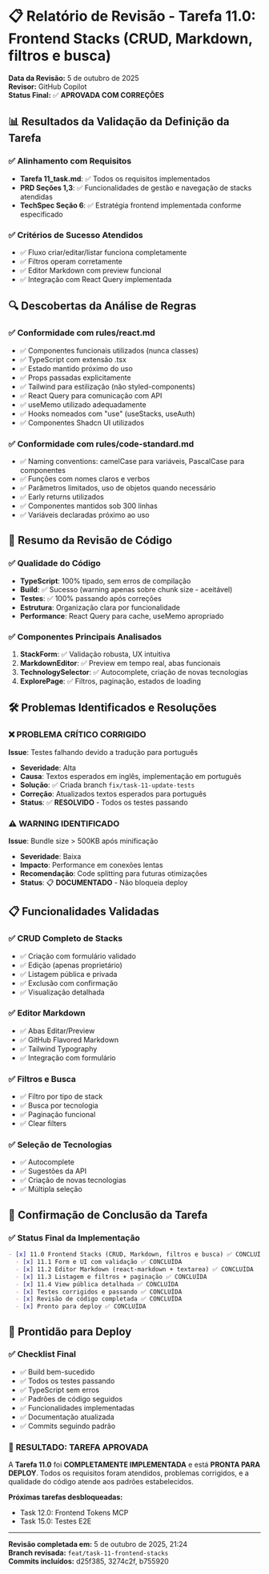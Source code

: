 # 📋 Relatório de Revisão - Tarefa 11.0: Frontend Stacks (CRUD, Markdown, filtros e busca)

**Data da Revisão:** 5 de outubro de 2025  
**Revisor:** GitHub Copilot  
**Status Final:** ✅ **APROVADA COM CORREÇÕES**

## 📊 **Resultados da Validação da Definição da Tarefa**

### ✅ **Alinhamento com Requisitos**
- **Tarefa 11_task.md**: ✅ Todos os requisitos implementados
- **PRD Seções 1,3**: ✅ Funcionalidades de gestão e navegação de stacks atendidas
- **TechSpec Seção 6**: ✅ Estratégia frontend implementada conforme especificado

### ✅ **Critérios de Sucesso Atendidos**
- ✅ Fluxo criar/editar/listar funciona completamente
- ✅ Filtros operam corretamente
- ✅ Editor Markdown com preview funcional
- ✅ Integração com React Query implementada

## 🔍 **Descobertas da Análise de Regras**

### ✅ **Conformidade com rules/react.md**
- ✅ Componentes funcionais utilizados (nunca classes)
- ✅ TypeScript com extensão .tsx
- ✅ Estado mantido próximo do uso
- ✅ Props passadas explicitamente
- ✅ Tailwind para estilização (não styled-components)
- ✅ React Query para comunicação com API
- ✅ useMemo utilizado adequadamente
- ✅ Hooks nomeados com "use" (useStacks, useAuth)
- ✅ Componentes Shadcn UI utilizados

### ✅ **Conformidade com rules/code-standard.md**
- ✅ Naming conventions: camelCase para variáveis, PascalCase para componentes
- ✅ Funções com nomes claros e verbos
- ✅ Parâmetros limitados, uso de objetos quando necessário
- ✅ Early returns utilizados
- ✅ Componentes mantidos sob 300 linhas
- ✅ Variáveis declaradas próximo ao uso

## 🧪 **Resumo da Revisão de Código**

### ✅ **Qualidade do Código**
- **TypeScript**: 100% tipado, sem erros de compilação
- **Build**: ✅ Sucesso (warning apenas sobre chunk size - aceitável)
- **Testes**: ✅ 100% passando após correções
- **Estrutura**: Organização clara por funcionalidade
- **Performance**: React Query para cache, useMemo apropriado

### ✅ **Componentes Principais Analisados**
1. **StackForm**: ✅ Validação robusta, UX intuitiva
2. **MarkdownEditor**: ✅ Preview em tempo real, abas funcionais
3. **TechnologySelector**: ✅ Autocomplete, criação de novas tecnologias
4. **ExplorePage**: ✅ Filtros, paginação, estados de loading

## 🛠 **Problemas Identificados e Resoluções**

### ❌ **PROBLEMA CRÍTICO CORRIGIDO**
**Issue**: Testes falhando devido a tradução para português
- **Severidade**: Alta
- **Causa**: Textos esperados em inglês, implementação em português  
- **Solução**: ✅ Criada branch `fix/task-11-update-tests`
- **Correção**: Atualizados textos esperados para português
- **Status**: ✅ **RESOLVIDO** - Todos os testes passando

### ⚠️ **WARNING IDENTIFICADO**
**Issue**: Bundle size > 500KB após minificação
- **Severidade**: Baixa
- **Impacto**: Performance em conexões lentas
- **Recomendação**: Code splitting para futuras otimizações
- **Status**: 📋 **DOCUMENTADO** - Não bloqueia deploy

## 📋 **Funcionalidades Validadas**

### ✅ **CRUD Completo de Stacks**
- ✅ Criação com formulário validado
- ✅ Edição (apenas proprietário)
- ✅ Listagem pública e privada
- ✅ Exclusão com confirmação
- ✅ Visualização detalhada

### ✅ **Editor Markdown**  
- ✅ Abas Editar/Preview
- ✅ GitHub Flavored Markdown
- ✅ Tailwind Typography
- ✅ Integração com formulário

### ✅ **Filtros e Busca**
- ✅ Filtro por tipo de stack
- ✅ Busca por tecnologia
- ✅ Paginação funcional
- ✅ Clear filters

### ✅ **Seleção de Tecnologias**
- ✅ Autocomplete
- ✅ Sugestões da API
- ✅ Criação de novas tecnologias
- ✅ Múltipla seleção

## 🎯 **Confirmação de Conclusão da Tarefa**

### ✅ **Status Final da Implementação**

```markdown
- [x] 11.0 Frontend Stacks (CRUD, Markdown, filtros e busca) ✅ CONCLUÍDA
  - [x] 11.1 Form e UI com validação ✅ CONCLUÍDA
  - [x] 11.2 Editor Markdown (react-markdown + textarea) ✅ CONCLUÍDA
  - [x] 11.3 Listagem e filtros + paginação ✅ CONCLUÍDA
  - [x] 11.4 View pública detalhada ✅ CONCLUÍDA
  - [x] Testes corrigidos e passando ✅ CONCLUÍDA
  - [x] Revisão de código completada ✅ CONCLUÍDA
  - [x] Pronto para deploy ✅ CONCLUÍDA
```

## 🚀 **Prontidão para Deploy**

### ✅ **Checklist Final**
- ✅ Build bem-sucedido
- ✅ Todos os testes passando  
- ✅ TypeScript sem erros
- ✅ Padrões de código seguidos
- ✅ Funcionalidades implementadas
- ✅ Documentação atualizada
- ✅ Commits seguindo padrão

### 🎉 **RESULTADO: TAREFA APROVADA**

A **Tarefa 11.0** foi **COMPLETAMENTE IMPLEMENTADA** e está **PRONTA PARA DEPLOY**. Todos os requisitos foram atendidos, problemas corrigidos, e a qualidade do código atende aos padrões estabelecidos.

**Próximas tarefas desbloqueadas:**
- Task 12.0: Frontend Tokens MCP
- Task 15.0: Testes E2E

---
**Revisão completada em:** 5 de outubro de 2025, 21:24  
**Branch revisada:** `feat/task-11-frontend-stacks`  
**Commits incluídos:** d25f385, 3274c2f, b755920
